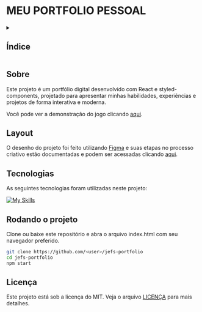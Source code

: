 <h1>MEU PORTFOLIO PESSOAL</h1>

<details>
  <summary>
    <h2>Índice</h2>
  </summary>

- [Sobre](#sobre)
- [Layout](#layout)
- [Tecnologias](#tecnologias)
- [Rodando o projeto](#rodando-o-projeto)
- [Licença](#licença)
</details>

## Sobre

Este projeto é um portfólio digital desenvolvido com React e styled-components, projetado para apresentar minhas habilidades, experiências e projetos de forma interativa e moderna.

Você pode ver a demonstração do jogo clicando [aqui](https://jefs-portfolio.vercel.app/).

## Layout

O desenho do projeto foi feito utilizando [Figma](https://www.figma.com/) e suas etapas no processo criativo estão documentadas e podem ser acessadas clicando [aqui](https://www.figma.com/design/b5ecahDsYWKCtTpI37F7m3/PORTFOLIO?node-id=0-1&t=FOFKcYDNt2uVcVUO-1).

## Tecnologias

As seguintes tecnologias foram utilizadas neste projeto:

[![My Skills](https://skillicons.dev/icons?i=vscode,react,styledcomponents,git,github,figma,vercel)](https://skillicons.dev)

## Rodando o projeto

Clone ou baixe este repositório e abra o arquivo index.html com seu navegador preferido.

```bash
git clone https://github.com/<user>/jefs-portfolio
cd jefs-portfolio
npm start
```

## Licença

Este projeto está sob a licença do MIT. Veja o arquivo [LICENÇA](https://github.com/jefersonsilva01/jefs-portfolio/blob/main/LICENSE) para mais detalhes.
